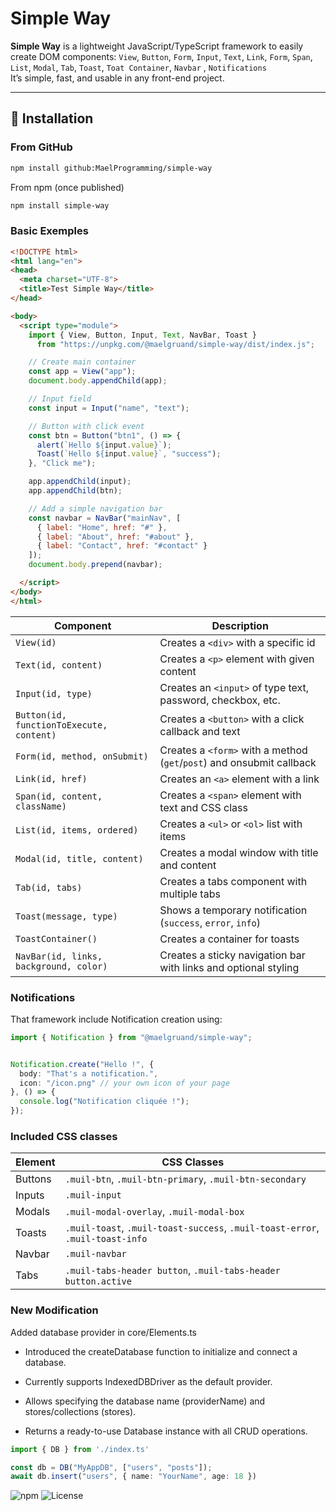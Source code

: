 # Simple Way

**Simple Way** is a lightweight JavaScript/TypeScript framework to easily create DOM components: `View`, `Button`, `Form`, `Input`, `Text`, `Link`, ` Form `, ` Span `, ` List `,  ` Modal `, ` Tab `, `Toast`, `Toat Container`, `Navbar` , `Notifications`   
It’s simple, fast, and usable in any front-end project.

---

## 🚀 Installation

### From GitHub
```bash
npm install github:MaelProgramming/simple-way
```
From npm (once published)
```bash
npm install simple-way
```
### Basic Exemples

```html
<!DOCTYPE html>
<html lang="en">
<head>
  <meta charset="UTF-8">
  <title>Test Simple Way</title>
</head>

<body>
  <script type="module">
    import { View, Button, Input, Text, NavBar, Toast } 
      from "https://unpkg.com/@maelgruand/simple-way/dist/index.js";

    // Create main container
    const app = View("app");
    document.body.appendChild(app);

    // Input field
    const input = Input("name", "text");

    // Button with click event
    const btn = Button("btn1", () => {
      alert(`Hello ${input.value}`);
      Toast(`Hello ${input.value}`, "success");
    }, "Click me");

    app.appendChild(input);
    app.appendChild(btn);

    // Add a simple navigation bar
    const navbar = NavBar("mainNav", [
      { label: "Home", href: "#" },
      { label: "About", href: "#about" },
      { label: "Contact", href: "#contact" }
    ]);
    document.body.prepend(navbar);

  </script>
</body>
</html>

```
| Component                                | Description                                                           |
| ---------------------------------------- | --------------------------------------------------------------------- |
| `View(id)`                               | Creates a `<div>` with a specific id                                  |
| `Text(id, content)`                      | Creates a `<p>` element with given content                            |
| `Input(id, type)`                        | Creates an `<input>` of type text, password, checkbox, etc.           |
| `Button(id, functionToExecute, content)` | Creates a `<button>` with a click callback and text                   |
| `Form(id, method, onSubmit)`             | Creates a `<form>` with a method (`get`/`post`) and onsubmit callback |
| `Link(id, href)`                         | Creates an `<a>` element with a link                                  |
| `Span(id, content, className)`           | Creates a `<span>` element with text and CSS class                    |
| `List(id, items, ordered)`               | Creates a `<ul>` or `<ol>` list with items                            |
| `Modal(id, title, content)`              | Creates a modal window with title and content                         |
| `Tab(id, tabs)`                          | Creates a tabs component with multiple tabs                           |
| `Toast(message, type)`                   | Shows a temporary notification (`success`, `error`, `info`)           |
| `ToastContainer()`                       | Creates a container for toasts                                        |
| `NavBar(id, links, background, color)`   | Creates a sticky navigation bar with links and optional styling       |


### Notifications

That framework include Notification creation using:
```ts
import { Notification } from "@maelgruand/simple-way";


Notification.create("Hello !", { 
  body: "That's a notification.", 
  icon: "/icon.png" // your own icon of your page
}, () => {
  console.log("Notification cliquée !");
});
```

### Included CSS classes
| Element   | CSS Classes |
|-----------|-------------|
| Buttons   | `.muil-btn`, `.muil-btn-primary`, `.muil-btn-secondary` |
| Inputs    | `.muil-input` |
| Modals    | `.muil-modal-overlay`, `.muil-modal-box` |
| Toasts    | `.muil-toast`, `.muil-toast-success`, `.muil-toast-error`, `.muil-toast-info` |
| Navbar    | `.muil-navbar` |
| Tabs      | `.muil-tabs-header button`, `.muil-tabs-header button.active` |




### New Modification 
Added database provider in core/Elements.ts


* Introduced the createDatabase function to initialize and connect a database.

* Currently supports IndexedDBDriver as the default provider.

* Allows specifying the database name (providerName) and stores/collections (stores).

* Returns a ready-to-use Database instance with all CRUD operations.

```ts
import { DB } from './index.ts'

const db = DB("MyAppDB", ["users", "posts"]);
await db.insert("users", { name: "YourName", age: 18 })

```

![npm](https://img.shields.io/npm/v/@maelgruand/simple-way)
![License](https://img.shields.io/npm/l/@maelgruand/simple-way)